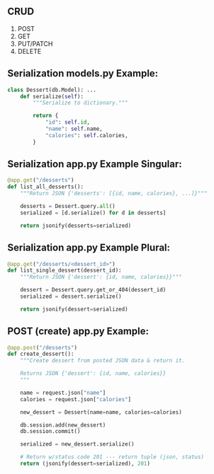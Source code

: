 ## CRUD
1. POST
2. GET
3. PUT/PATCH
4. DELETE


## Serialization models.py Example:
```python
class Dessert(db.Model): ...
    def serialize(self):
        """Serialize to dictionary."""

        return {
            "id": self.id,
            "name": self.name,
            "calories": self.calories,
        }
```

## Serialization app.py Example Singular:
```python
@app.get("/desserts")
def list_all_desserts():
    """Return JSON {'desserts': [{id, name, calories}, ...]}"""

    desserts = Dessert.query.all()
    serialized = [d.serialize() for d in desserts]

    return jsonify(desserts=serialized)
```

## Serialization app.py Example Plural:
```python
@app.get("/desserts/<dessert_id>")
def list_single_dessert(dessert_id):
    """Return JSON {'dessert': {id, name, calories}}"""

    dessert = Dessert.query.get_or_404(dessert_id)
    serialized = dessert.serialize()

    return jsonify(dessert=serialized)
```


## POST (create) app.py Example:
```python
@app.post("/desserts")
def create_dessert():
    """Create dessert from posted JSON data & return it.

    Returns JSON {'dessert': {id, name, calories}}
    """

    name = request.json["name"]
    calories = request.json["calories"]

    new_dessert = Dessert(name=name, calories=calories)

    db.session.add(new_dessert)
    db.session.commit()

    serialized = new_dessert.serialize()

    # Return w/status code 201 --- return tuple (json, status)
    return (jsonify(dessert=serialized), 201)
```